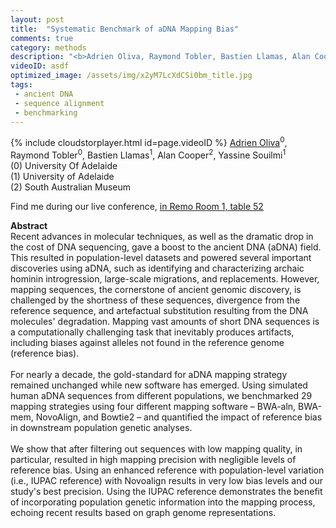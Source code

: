```yaml
---
layout: post
title:  "Systematic Benchmark of aDNA Mapping Bias"
comments: true
category: methods
description: "<b>Adrien Oliva, Raymond Tobler, Bastien Llamas, Alan Cooper, Yassine Souilmi</b><br/>Recent advances in molecular techniques, as well a..."
videoID: asdf
optimized_image: /assets/img/x2yM7LcXdCSi0bm_title.jpg
tags:
 - ancient DNA
 - sequence alignment
 - benchmarking
---
```

{% include cloudstorplayer.html id=page.videoID %}
<u>Adrien Oliva</u><sup>0</sup>, Raymond Tobler<sup>0</sup>, Bastien Llamas<sup>1</sup>, Alan Cooper<sup>2</sup>, Yassine Souilmi<sup>1</sup><br/>
\(0\) University Of Adelaide<br/>
\(1\) University of Adelaide<br/>
\(2\) South Australian Museum

Find me during our live conference, [in Remo Room 1, table 52](https://remo.co)

<b>Abstract</b><br/>
Recent advances in molecular techniques, as well as the dramatic drop in the cost of DNA sequencing, gave a boost to the ancient DNA \(aDNA\) field. This resulted in population-level datasets and powered several important discoveries using aDNA, such as identifying and characterizing archaic hominin introgression, large-scale migrations, and replacements. However, mapping sequences, the cornerstone of ancient genomic discovery, is challenged by the shortness of these sequences, divergence from the reference sequence, and artefactual substitution resulting from the DNA molecules' degradation. Mapping vast amounts of short DNA sequences is a computationally challenging task that inevitably produces artifacts, including biases against alleles not found in the reference genome \(reference bias\).<br/><br/>For nearly a decade, the gold-standard for aDNA mapping strategy remained unchanged while new software has emerged. Using simulated human aDNA sequences from different populations, we benchmarked 29 mapping strategies using four different mapping software – BWA-aln, BWA-mem, NovoAlign, and Bowtie2 – and quantified the impact of reference bias in downstream population genetic analyses.<br/><br/>We show that after filtering out sequences with low mapping quality, in particular, resulted in high mapping precision with negligible levels of reference bias. Using an enhanced reference with population-level variation \(i.e., IUPAC reference\) with Novoalign results in very low bias levels and our study's best precision. Using the IUPAC reference demonstrates the benefit of incorporating population genetic information into the mapping process, echoing recent results based on graph genome representations.
